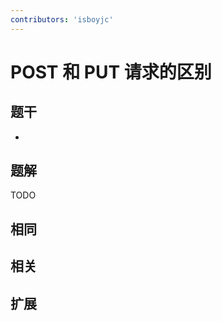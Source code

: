 ```yaml
---
contributors: 'isboyjc'
---
```


# POST 和 PUT 请求的区别


## 题干

- 



## 题解

<!-- ::: details 点我查看题解 -->

  TODO

<!-- ::: -->



## 相同


## 相关


## 扩展

